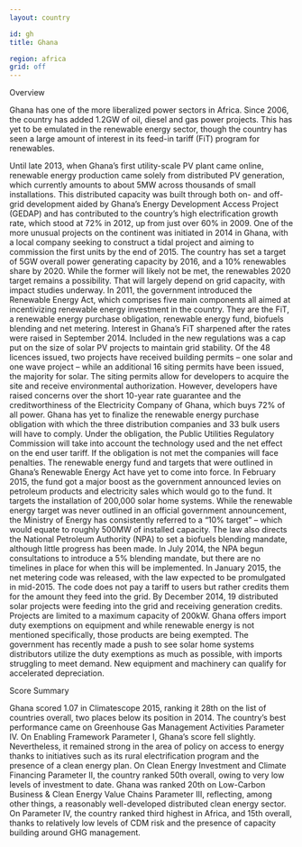 ```yaml
---
layout: country

id: gh
title: Ghana

region: africa
grid: off
---
```

Overview

Ghana has one of the more liberalized power sectors in Africa. Since 2006, the country has added 1.2GW of oil, diesel and gas power projects. This has yet to be emulated in the renewable energy sector, though the country has seen a large amount of interest in its feed-in tariff (FiT) program for renewables.

Until late 2013, when Ghana’s first utility-scale PV plant came online, renewable energy production came solely from distributed PV generation, which currently amounts to about 5MW across thousands of small installations. This distributed capacity was built through both on- and off-grid development aided by Ghana’s Energy Development Access Project (GEDAP) and has contributed to the country’s high electrification growth rate, which stood at 72% in 2012, up from just over 60% in 2009. One of the more unusual projects on the continent was initiated in 2014 in Ghana, with a local company seeking to construct a tidal project and aiming to commission the first units by the end of 2015.
The country has set a target of 5GW overall power generating capacity by 2016, and a 10% renewables share by 2020. While the former will likely not be met, the renewables 2020 target remains a possibility. That will largely depend on grid capacity, with impact studies underway.
In 2011, the government introduced the Renewable Energy Act, which comprises five main components all aimed at incentivizing renewable energy investment in the country. They are the FiT, a renewable energy purchase obligation, renewable energy fund, biofuels blending and net metering.
Interest in Ghana’s FiT sharpened after the rates were raised in September 2014. Included in the new regulations was a cap put on the size of solar PV projects to maintain grid stability. Of the 48 licences issued, two projects have received building permits – one solar and one wave project – while an additional 16 siting permits have been issued, the majority for solar. The siting permits allow for developers to acquire the site and receive environmental authorization. However, developers have raised concerns over the short 10-year rate guarantee and the creditworthiness of the Electricity Company of Ghana, which buys 72% of all power.
Ghana has yet to finalize the renewable energy purchase obligation with which the three distribution companies and 33 bulk users will have to comply. Under the obligation, the Public Utilities Regulatory Commission will take into account the technology used and the net effect on the end user tariff. If the obligation is not met the companies will face penalties.
The renewable energy fund and targets that were outlined in Ghana’s Renewable Energy Act have yet to come into force. In February 2015, the fund got a major boost as the government announced levies on petroleum products and electricity sales which would go to the fund. It targets the installation of 200,000 solar home systems. While the renewable energy target was never outlined in an official government announcement, the Ministry of Energy has consistently referred to a “10% target” – which would equate to roughly 500MW of installed capacity.
The law also directs the National Petroleum Authority (NPA) to set a biofuels blending mandate, although little progress has been made. In July 2014, the NPA begun consultations to introduce a 5% blending mandate, but there are no timelines in place for when this will be implemented.
In January 2015, the net metering code was released, with the law expected to be promulgated in mid-2015. The code does not pay a tariff to users but rather credits them for the amount they feed into the grid. By December 2014, 19 distributed solar projects were feeding into the grid and receiving generation credits. Projects are limited to a maximum capacity of 200kW.
Ghana offers import duty exemptions on equipment and while renewable energy is not mentioned specifically, those products are being exempted. The government has recently made a push to see solar home systems distributors utilize the duty exemptions as much as possible, with imports struggling to meet demand. New equipment and machinery can qualify for accelerated depreciation.

Score Summary

Ghana scored 1.07 in Climatescope 2015, ranking it 28th on the list of countries overall,  two places below its position in 2014. The country’s best performance came on Greenhouse Gas Management Activities Parameter IV. 
On Enabling Framework Parameter I, Ghana’s score fell slightly. Nevertheless, it remained strong in the area of policy on access to energy thanks to initiatives such as its rural electrification program and the presence of a clean energy plan. 
On Clean Energy Investment and Climate Financing Parameter II, the country ranked 50th overall, owing to very low levels of investment to date.
Ghana was ranked 20th on Low-Carbon Business & Clean Energy Value Chains Parameter III, reflecting, among other things, a reasonably well-developed distributed clean energy sector. 
On Parameter IV, the country ranked third highest in Africa, and 15th overall, thanks to relatively low levels of CDM risk and the presence of capacity building around GHG management. 
